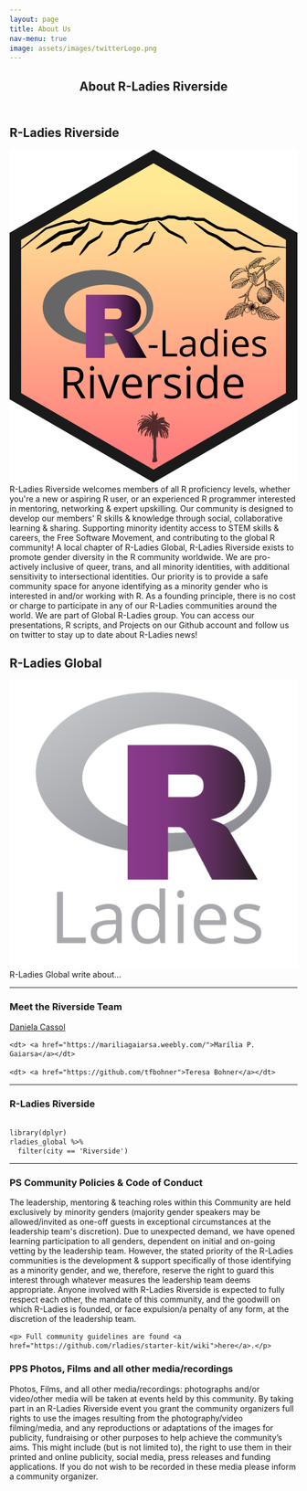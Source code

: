```yaml
---
layout: page
title: About Us
nav-menu: true
image: assets/images/twitterLogo.png
---
```


<!-- Main -->
<div id="main" class="alt">

<!-- One -->
<section id="one">
	<div class="inner">
		<header class="major">
			<h1>About R-Ladies Riverside</h1>
		</header>

<!-- about R-Ladies Riverside -->
<h2 id="content">R-Ladies Riverside</h2>

<p><span class="image left"><img src="assets/images/rLadiesLogo.png" alt="" /></span> R-Ladies Riverside welcomes members of all R proficiency levels, whether you're a new or aspiring R user, or an experienced R programmer interested in mentoring, networking & expert upskilling. Our community is designed to develop our members' R skills & knowledge through social, collaborative learning & sharing. Supporting minority identity access to STEM skills & careers, the Free Software Movement, and contributing to the global R community!
A local chapter of R-Ladies Global, R-Ladies Riverside exists to promote gender diversity in the R community worldwide. We are pro-actively inclusive of queer, trans, and all minority identities, with additional sensitivity to intersectional identities. Our priority is to provide a safe community space for anyone identifying as a minority gender who is interested in and/or working with R. As a founding principle, there is no cost or charge to participate in any of our R-Ladies communities around the world.
We are part of Global R-Ladies group. You can access our presentations, R scripts, and Projects on our Github account and follow us on twitter to stay up to date about R-Ladies news!</p>

<!-- About R-Ladies global -->
<h2 id="content">R-Ladies Global</h2>

<p><span class="image right"><img src="assets/images/R-LadiesGlobal.png" alt="" /></span>R-Ladies Global write about...</p>

<!-- Section -->
<div class="row">
</div>
<hr class="major" />
<!-- team -->
<h3>Meet the Riverside Team</h3>
<dl>
	<dt> <a href="http://www.dcassol.com/">Daniela Cassol</a></dt>

	<dt> <a href="https://mariliagaiarsa.weebly.com/">Marília P. Gaiarsa</a></dt>

	<dt> <a href="https://github.com/tfbohner">Teresa Bohner</a></dt>

</dl>
<hr class="major" />
<!-- Preformatted Code -->
<h3>R-Ladies Riverside</h3>
<pre><code>
library(dplyr)
rladies_global %>%
  filter(city == 'Riverside')
</code></pre>
<hr class="major" />
<!-- Box -->
<h3>PS Community Policies & Code of Conduct</h3>
<div class="box">
	<p>The leadership, mentoring & teaching roles within this Community are held exclusively by minority genders (majority gender speakers may be allowed/invited as one-off guests in exceptional circumstances at the leadership team's discretion). Due to unexpected demand, we have opened learning participation to all genders, dependent on initial and on-going vetting by the leadership team. However, the stated priority of the R-Ladies communities is the development & support specifically of those identifying as a minority gender, and we, therefore, reserve the right to guard this interest through whatever measures the leadership team deems appropriate. Anyone involved with R-Ladies Riverside is expected to fully respect each other, the mandate of this community, and the goodwill on which R-Ladies is founded, or face expulsion/a penalty of any form, at the discretion of the leadership team.</p>
	
	<p> Full community guidelines are found <a href="https://github.com/rladies/starter-kit/wiki">here</a>.</p>
	
</div>

<!-- Box -->
<h3>PPS Photos, Films and all other media/recordings</h3>
<div class="box">
	<p>Photos, Films, and all other media/recordings: photographs and/or video/other media will be taken at events held by this community. By taking part in an R-Ladies Riverside event you grant the community organizers full rights to use the images resulting from the photography/video filming/media, and any reproductions or adaptations of the images for publicity, fundraising or other purposes to help achieve the community’s aims. This might include (but is not limited to), the right to use them in their printed and online publicity, social media, press releases and funding applications. If you do not wish to be recorded in these media please inform a community organizer.</p>
	
</div>
</div>
</section>
</div>
